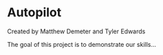# Autopilot
Created by Matthew Demeter and Tyler Edwards

The goal of this project is to demonstrate our skills...
